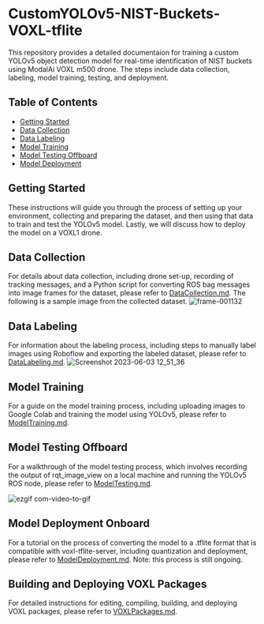 # CustomYOLOv5-NIST-Buckets-VOXL-tflite 

This repository provides a detailed documentaion for training a custom YOLOv5 object detection model for real-time identification of NIST buckets using ModalAi VOXL m500 drone. The steps include data collection, labeling, model training, testing, and deployment.

## Table of Contents
- [Getting Started](#getting-started)
- [Data Collection](#data-collection)
- [Data Labeling](#data-labeling)
- [Model Training](#model-training)
- [Model Testing Offboard](#model-testing-offboard)
- [Model Deployment](#model-deployment-onboard)

## Getting Started

These instructions will guide you through the process of setting up your environment, collecting and preparing the dataset, and then using that data to train and test the YOLOv5 model. Lastly, we will discuss how to deploy the model on a VOXL1 drone.

## Data Collection

For details about data collection, including drone set-up, recording of tracking messages, and a Python script for converting ROS bag messages into image frames for the dataset, please refer to [DataCollection.md](DataCollection.md). The following is a sample image from the collected dataset. 
![frame-001132](https://github.com/amashry/CustomYOLOv5-NIST-Buckets-VOXL-tflite/assets/98168605/d18d7986-1653-409f-af81-1abe2ec1a716)


## Data Labeling

For information about the labeling process, including steps to manually label images using Roboflow and exporting the labeled dataset, please refer to [DataLabeling.md](DataLabeling.md). 
![Screenshot 2023-06-03 12_51_36](https://github.com/amashry/CustomYOLOv5-NIST-Buckets-VOXL-tflite/assets/98168605/120f18d7-71cc-4325-a734-6df243d710ac)

## Model Training

For a guide on the model training process, including uploading images to Google Colab and training the model using YOLOv5, please refer to [ModelTraining.md](ModelTraining.md).

## Model Testing Offboard

For a walkthrough of the model testing process, which involves recording the output of rqt_image_view on a local machine and running the YOLOv5 ROS node, please refer to [ModelTesting.md](ModelTesting.md).

![ezgif com-video-to-gif](https://github.com/amashry/CustomYOLOv5-NIST-Buckets-VOXL-tflite/assets/98168605/5b930562-386d-4910-bc39-9ca6ffb906f8)


## Model Deployment Onboard

For a tutorial on the process of converting the model to a .tflite format that is compatible with voxl-tflite-server, including quantization and deployment, please refer to [ModelDeployment.md](ModelDeployment.md). Note: this process is still ongoing.


## Building and Deploying VOXL Packages

For detailed instructions for editing, compiling, building, and deploying VOXL packages, please refer to [VOXLPackages.md](VOXLPackages.md).

